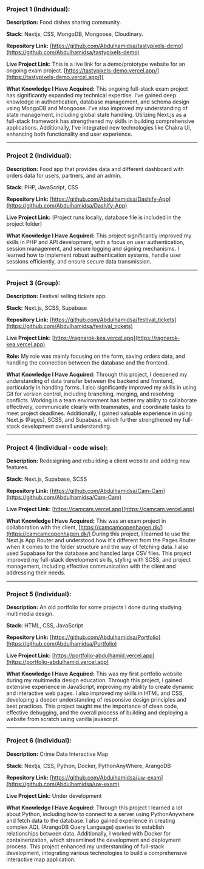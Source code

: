 ### Project 1 (Individual):

**Description:** Food dishes sharing community.

**Stack:** Nextjs, CSS,  MongoDB, Mongoose, Cloudinary.

**Repository Link:** [https://github.com/Abdulhamidsa/tastypixels-demo](https://github.com/Abdulhamidsa/tastypixels-demo)

**Live Project Link:** This is a live link for a demo/prototype website for an ongoing exam project.
[https://tastypixels-demo.vercel.app/](https://tastypixels-demo.vercel.app/))

**What Knowledge I Have Acquired:** This ongoing full-stack exam project has significantly expanded my technical expertise. I’ve gained deep knowledge in authentication, database management, and schema design using MongoDB and Mongoose. I've also improved my understanding of state management, including global state handling. Utilizing Next.js as a full-stack framework has strengthened my skills in building comprehensive applications. Additionally, I've integrated new technologies like Chakra UI, enhancing both functionality and user experience.




---

### Project 2 (Individual):

**Description:** Food app that provides data and different dashboard with orders data for users, partners, and an admin.

**Stack:** PHP, JavaScript, CSS

**Repository Link:** [https://github.com/Abdulhamidsa/Dashify-App](https://github.com/Abdulhamidsa/Dashify-App)

**Live Project Link:** (Project runs locally, database file is included in the project folder)

**What Knowledge I Have Acquired:** This project significantly improved my skills in PHP and API development, with a focus on user authentication, session management, and secure logging and signing mechanisms. I learned how to implement robust authentication systems, handle user sessions efficiently, and ensure secure data transmission.

---

### Project 3 (Group):

**Description:** Festival selling tickets app.

**Stack:** Next.js, SCSS, Supabase

**Repository Link:** [https://github.com/Abdulhamidsa/festival_tickets](https://github.com/Abdulhamidsa/festival_tickets)

**Live Project Link:** [https://ragnarok-kea.vercel.app](https://ragnarok-kea.vercel.app)

**Role:** My role was mainly focusing on the form, saving orders data, and handling the connection between the database and the frontend.

**What Knowledge I Have Acquired:** Through this project, I deepened my understanding of data transfer between the backend and frontend, particularly in handling forms. I also significantly improved my skills in using Git for version control, including branching, merging, and resolving conflicts. Working in a team environment has better my ability to collaborate effectively, communicate clearly with teammates, and coordinate tasks to meet project deadlines. Additionally, I gained valuable experience in using Next.js (Pages), SCSS, and Supabase, which further strengthened my full-stack development overall understanding.

---

### Project 4 (Individual - code wise):

**Description:** Redesigning and rebuilding a client website and adding new features.

**Stack:** Next.js, Supabase, SCSS

**Repository Link:** [https://github.com/Abdulhamidsa/Cam-Cam](https://github.com/Abdulhamidsa/Cam-Cam)

**Live Project Link:** [https://camcam.vercel.app](https://camcam.vercel.app)

**What Knowledge I Have Acquired:** This was an exam project in collaboration with the client, [https://camcamcopenhagen.dk/](https://camcamcopenhagen.dk/) During this project, I learned to use the Next.js App Router and understood how it's different from the Pages Router when it comes to the folder structure and the way of fetching data. I also used Supabase for the database and handled large CSV files. This project improved my full-stack development skills, styling with SCSS, and project management, including effective communication with the client and addressing their needs.

---

### Project 5 (Individual):

**Description:** An old portfolio for some projects I done during studying multimedia design.

**Stack:** HTML, CSS, JavaScript

**Repository Link:** [https://github.com/Abdulhamidsa/Portfolio](https://github.com/Abdulhamidsa/Portfolio)

**Live Project Link:** [https://portfolio-abdulhamid.vercel.app](https://portfolio-abdulhamid.vercel.app)

**What Knowledge I Have Acquired:** This was my first portfolio website during my multimedia design education. Through this project, I gained extensive experience in JavaScript, improving my ability to create dynamic and interactive web pages. I also improved my skills in HTML and CSS, developing a deeper understanding of responsive design principles and best practices. This project taught me the importance of clean code, effective debugging, and the overall process of building and deploying a website from scratch using vanilla javascript. 


---

### Project 6 (Individual):

**Description:** Crime Data Interactive Map

**Stack:** Nextjs, CSS, Python, Docker, PythonAnyWhere, ArangoDB

**Repository Link:** [https://github.com/Abdulhamidsa/uw-exam](https://github.com/Abdulhamidsa/uw-exam)

**Live Project Link:** Under development

**What Knowledge I Have Acquired:** Through this project I learned a lot about Python, including how to connect to a server using PythonAnywhere and fetch data to the database. I also gained experience in creating complex AQL (ArangoDB Query Language) queries to establish relationships between data. Additionally, I worked with Docker for containerization, which streamlined the development and deployment process. This project enhanced my understanding of full-stack development, integrating various technologies to build a comprehensive interactive map application.
